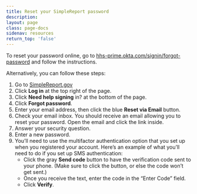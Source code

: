 ```yaml
---
title: Reset your SimpleReport password
description:
layout: page
class: page-docs
sidenav: resources
return_top: 'false'
---
```


To reset your password online, go to [hhs-prime.okta.com/signin/forgot-password](https://hhs-prime.okta.com/signin/forgot-password) and follow the instructions.

Alternatively, you can follow these steps:
1. Go to [SimpleReport.gov](simplereport.gov)
2. Click **Log in** at the top right of the page.
3. Click **Need help signing** in? at the bottom of the page.
4. Click **Forgot password**.
5. Enter your email address, then click the blue **Reset via Email** button.
6. Check your email inbox. You should receive an email allowing you to reset your password. Open the email and click the link inside.
7. Answer your security question.
8. Enter a new password.
9. You’ll need to use the multifactor authentication option that you set up when you registered your account. Here’s an example of what you’ll need to do if you set up SMS authentication:
   - Click the gray **Send code** button to have the verification code sent to your phone. (Make sure to click the button, or else the code won’t get sent.)
   - Once you receive the text, enter the code in the “Enter Code” field.
   - Click **Verify**.